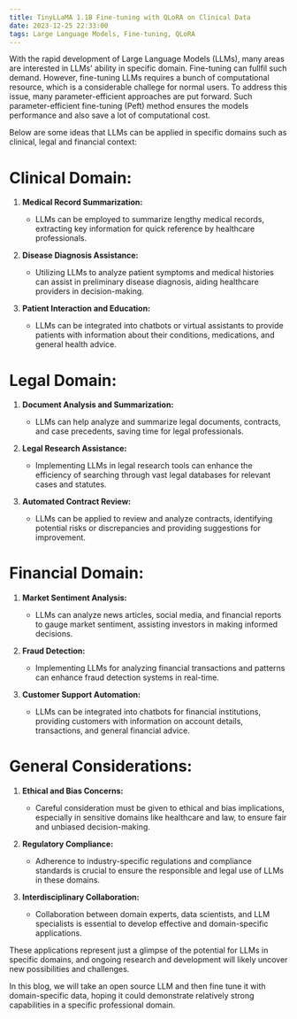 ```yaml
---
title: TinyLLaMA 1.1B Fine-tuning with QLoRA on Clinical Data
date: 2023-12-25 22:33:00
tags: Large Language Models, Fine-tuning, QLoRA
---
```


With the rapid development of Large Language Models (LLMs), many areas are interested in LLMs' ability in specific domain. Fine-tuning can fullfil such demand. However, fine-tuning LLMs requires a bunch of computational resource, which is a considerable challege for normal users. To address this issue, many parameter-efficient approaches are put forward. Such parameter-efficient fine-tuning (Peft) method ensures the models performance and also save a lot of computational cost. 

Below are some ideas that LLMs can be applied in specific domains such as clinical, legal and financial context:

# Clinical Domain:

1. **Medical Record Summarization:**
   - LLMs can be employed to summarize lengthy medical records, extracting key information for quick reference by healthcare professionals.

2. **Disease Diagnosis Assistance:**
   - Utilizing LLMs to analyze patient symptoms and medical histories can assist in preliminary disease diagnosis, aiding healthcare providers in decision-making.

3. **Patient Interaction and Education:**
   - LLMs can be integrated into chatbots or virtual assistants to provide patients with information about their conditions, medications, and general health advice.

# Legal Domain:

1. **Document Analysis and Summarization:**
   - LLMs can help analyze and summarize legal documents, contracts, and case precedents, saving time for legal professionals.

2. **Legal Research Assistance:**
   - Implementing LLMs in legal research tools can enhance the efficiency of searching through vast legal databases for relevant cases and statutes.

3. **Automated Contract Review:**
   - LLMs can be applied to review and analyze contracts, identifying potential risks or discrepancies and providing suggestions for improvement.

# Financial Domain:

1. **Market Sentiment Analysis:**
   - LLMs can analyze news articles, social media, and financial reports to gauge market sentiment, assisting investors in making informed decisions.

2. **Fraud Detection:**
   - Implementing LLMs for analyzing financial transactions and patterns can enhance fraud detection systems in real-time.

3. **Customer Support Automation:**
   - LLMs can be integrated into chatbots for financial institutions, providing customers with information on account details, transactions, and general financial advice.

# General Considerations:

1. **Ethical and Bias Concerns:**
   - Careful consideration must be given to ethical and bias implications, especially in sensitive domains like healthcare and law, to ensure fair and unbiased decision-making.

2. **Regulatory Compliance:**
   - Adherence to industry-specific regulations and compliance standards is crucial to ensure the responsible and legal use of LLMs in these domains.

3. **Interdisciplinary Collaboration:**
   - Collaboration between domain experts, data scientists, and LLM specialists is essential to develop effective and domain-specific applications.

These applications represent just a glimpse of the potential for LLMs in specific domains, and ongoing research and development will likely uncover new possibilities and challenges.



In this blog, we will take an open source LLM and then fine tune it with domain-specific data, hoping it could demonstrate relatively strong capabilities in a specific professional domain.

